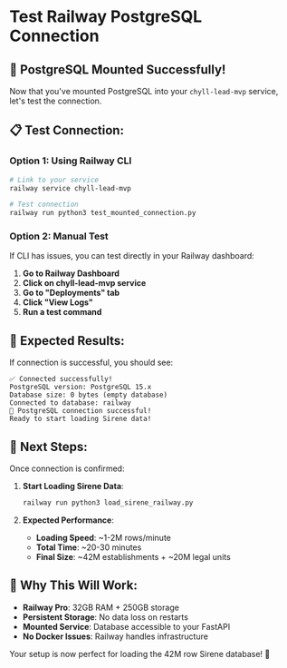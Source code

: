 # Test Railway PostgreSQL Connection

## 🎉 **PostgreSQL Mounted Successfully!**

Now that you've mounted PostgreSQL into your `chyll-lead-mvp` service, let's test the connection.

## 📋 **Test Connection:**

### **Option 1: Using Railway CLI**
```bash
# Link to your service
railway service chyll-lead-mvp

# Test connection
railway run python3 test_mounted_connection.py
```

### **Option 2: Manual Test**
If CLI has issues, you can test directly in your Railway dashboard:

1. **Go to Railway Dashboard**
2. **Click on chyll-lead-mvp service**
3. **Go to "Deployments" tab**
4. **Click "View Logs"**
5. **Run a test command**

## 🔧 **Expected Results:**

If connection is successful, you should see:
```
✅ Connected successfully!
PostgreSQL version: PostgreSQL 15.x
Database size: 0 bytes (empty database)
Connected to database: railway
🎉 PostgreSQL connection successful!
Ready to start loading Sirene data!
```

## 🚀 **Next Steps:**

Once connection is confirmed:

1. **Start Loading Sirene Data**:
   ```bash
   railway run python3 load_sirene_railway.py
   ```

2. **Expected Performance**:
   - **Loading Speed**: ~1-2M rows/minute
   - **Total Time**: ~20-30 minutes
   - **Final Size**: ~42M establishments + ~20M legal units

## 🎯 **Why This Will Work:**

- **Railway Pro**: 32GB RAM + 250GB storage
- **Persistent Storage**: No data loss on restarts
- **Mounted Service**: Database accessible to your FastAPI
- **No Docker Issues**: Railway handles infrastructure

Your setup is now perfect for loading the 42M row Sirene database! 🚀
